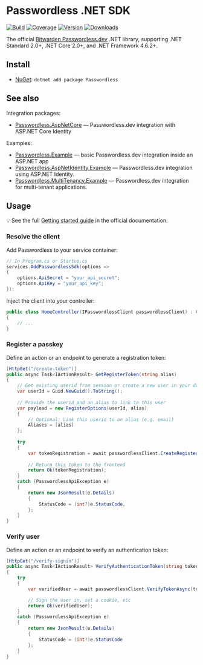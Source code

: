 # Passwordless .NET SDK

[![Build](https://img.shields.io/github/actions/workflow/status/bitwarden/passwordless-dotnet/main.yml?branch=main)](https://github.com/bitwarden/passwordless-dotnet/actions)
[![Coverage](https://img.shields.io/codecov/c/github/bitwarden/passwordless-dotnet/main)](https://codecov.io/gh/bitwarden/passwordless-dotnet)
[![Version](https://img.shields.io/nuget/v/Passwordless.svg)](https://nuget.org/packages/Passwordless)
[![Downloads](https://img.shields.io/nuget/dt/Passwordless.svg)](https://nuget.org/packages/Passwordless)

The official [Bitwarden Passwordless.dev](https://passwordless.dev) .NET library, supporting .NET Standard 2.0+, .NET Core 2.0+, and .NET Framework 4.6.2+.

## Install

- [NuGet](https://nuget.org/packages/Passwordless): `dotnet add package Passwordless`

## See also

Integration packages:

- [Passwordless.AspNetCore](src/Passwordless.AspNetCore) — Passwordless.dev integration with ASP.NET Core Identity

Examples:

- [Passwordless.Example](examples/Passwordless.Example) — basic Passwordless.dev integration inside an ASP.NET app
- [Passwordless.AspNetIdentity.Example](examples/Passwordless.AspNetIdentity.Example) — Passwordless.dev integration using ASP.NET Identity.
- [Passwordless.MultiTenancy.Example](examples/Passwordless.AspNetIdentity.Example) — Passwordless.dev integration for multi-tenant applications.

## Usage

💡 See the full [Getting started guide](https://docs.passwordless.dev/guide/get-started.html) in the official documentation.

### Resolve the client

Add Passwordless to your service container:

```csharp
// In Program.cs or Startup.cs
services.AddPasswordlessSdk(options =>
{
    options.ApiSecret = "your_api_secret";
    options.ApiKey = "your_api_key";
});
```

Inject the client into your controller:

```csharp
public class HomeController(IPasswordlessClient passwordlessClient) : Controller
{
    // ...
}
```

### Register a passkey

Define an action or an endpoint to generate a registration token:

```csharp
[HttpGet("/create-token")]
public async Task<IActionResult> GetRegisterToken(string alias)
{
    // Get existing userid from session or create a new user in your database
    var userId = Guid.NewGuid().ToString();
    
    // Provide the userid and an alias to link to this user
    var payload = new RegisterOptions(userId, alias)
    {
        // Optional: Link this userid to an alias (e.g. email)
        Aliases = [alias]
    };
    
    try
    {
        var tokenRegistration = await passwordlessClient.CreateRegisterTokenAsync(payload);
    
        // Return this token to the frontend
        return Ok(tokenRegistration);
    }
    catch (PasswordlessApiException e)
    {
        return new JsonResult(e.Details)
        {
            StatusCode = (int?)e.StatusCode,
        };
    }
}
```

### Verify user

Define an action or an endpoint to verify an authentication token:

```csharp
[HttpGet("/verify-signin")]
public async Task<IActionResult> VerifyAuthenticationToken(string token)
{
    try
    {
        var verifiedUser = await passwordlessClient.VerifyTokenAsync(token);

        // Sign the user in, set a cookie, etc
        return Ok(verifiedUser);
    }
    catch (PasswordlessApiException e)
    {
        return new JsonResult(e.Details)
        {
            StatusCode = (int?)e.StatusCode
        };
    }
}
```
